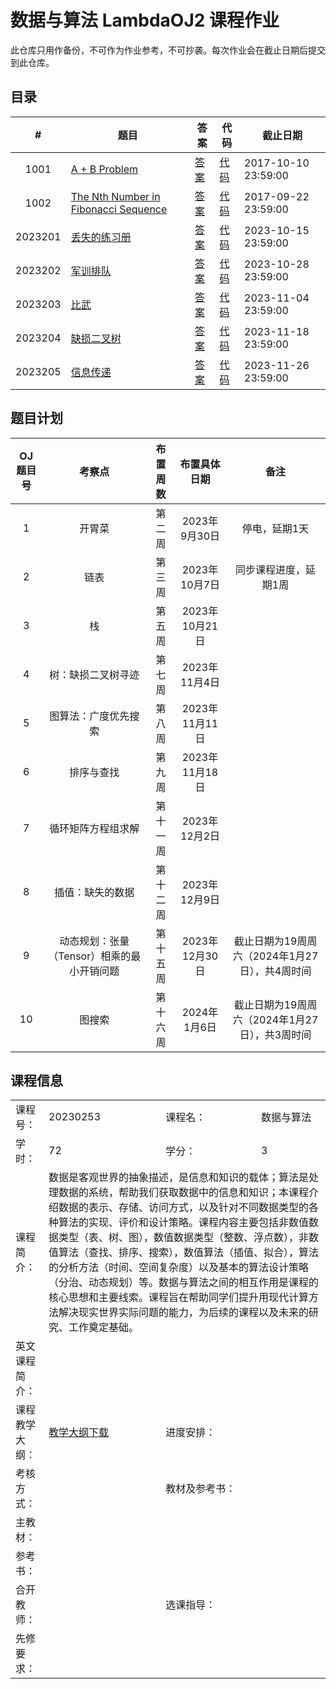 # 数据与算法 LambdaOJ2 课程作业

此仓库只用作备份，不可作为作业参考，不可抄袭。每次作业会在截止日期后提交到此仓库。

## 目录

|    #    | 题目                                                 | 答案                       | 代码                          | 截止日期            |
| :-----: | ---------------------------------------------------- | -------------------------- | ----------------------------- | ------------------- |
|  1001   | [A + B Problem](prob/1001.md)                        | [答案](ans/1001_ans.md)    | [代码](code/1001_code.cpp)    | 2017-10-10 23:59:00 |
|  1002   | [The Nth Number in Fibonacci Sequence](prob/1002.md) | [答案](ans/1002_ans.md)    | [代码](code/1002_code.cpp)    | 2017-09-22 23:59:00 |
| 2023201 | [丢失的练习册](prob/2023201.md)                      | [答案](ans/2023201_ans.md) | [代码](code/2023201_code.cpp) | 2023-10-15 23:59:00 |
| 2023202 | [军训排队](prob/2023202.md)                          | [答案](ans/2023202_ans.md) | [代码](code/2023202_code.cpp) | 2023-10-28 23:59:00 |
| 2023203 | [比武](prob/2023203.md)                              | [答案](ans/2023203_ans.md) | [代码](code/2023203_code.cpp) | 2023-11-04 23:59:00 |
| 2023204 | [缺损二叉树](prob/2023204.md)                        | [答案](ans/2023204_ans.md) | [代码](code/2023204_code.cpp) | 2023-11-18 23:59:00 |
| 2023205 | [信息传递](prob/2023205.md)                          | [答案](ans/2023205_ans.md) | [代码](code/2023205_code.cpp) | 2023-11-26 23:59:00 |

## 题目计划

| OJ题目号 |                   考察点                   | 布置周数 |  布置具体日期  |                      备注                      |
| :------: | :----------------------------------------: | :------: | :------------: | :--------------------------------------------: |
|    1     |                   开胃菜                   |  第二周  | 2023年9月30日  |                 停电，延期1天                  |
|    2     |                    链表                    |  第三周  | 2023年10月7日  |             同步课程进度，延期1周              |
|    3     |                     栈                     |  第五周  | 2023年10月21日 |                                                |
|    4     |             树：缺损二叉树寻迹             |  第七周  | 2023年11月4日  |                                                |
|    5     |            图算法：广度优先搜索            |  第八周  | 2023年11月11日 |                                                |
|    6     |                 排序与查找                 |  第九周  | 2023年11月18日 |                                                |
|    7     |             循环矩阵方程组求解             | 第十一周 | 2023年12月2日  |                                                |
|    8     |              插值：缺失的数据              | 第十二周 | 2023年12月9日  |                                                |
|    9     | 动态规划：张量（Tensor）相乘的最小开销问题 | 第十五周 | 2023年12月30日 | 截止日期为19周周六（2024年1月27日），共4周时间 |
|    10    |                   图搜索                   | 第十六周 |  2024年1月6日  | 截止日期为19周周六（2024年1月27日），共3周时间 |

## 课程信息

<table>
  <tr>
    <td>课程号：</td>
    <td>20230253</td>
    <td>课程名：</td>
    <td>数据与算法</td>
  </tr>
  <tr>
    <td>学时：</td>
    <td>72</td>
    <td>学分：</td>
    <td>3</td>
  </tr>
  <tr>
    <td>课程简介：</td>
    <td colspan="3">数据是客观世界的抽象描述，是信息和知识的载体；算法是处理数据的系统，帮助我们获取数据中的信息和知识；本课程介绍数据的表示、存储、访问方式，以及针对不同数据类型的各种算法的实现、评价和设计策略。课程内容主要包括非数值数据类型（表、树、图），数值数据类型（整数、浮点数），非数值算法（查找、排序、搜索），数值算法（插值、拟合），算法的分析方法（时间、空间复杂度）以及基本的算法设计策略（分治、动态规划）等。数据与算法之间的相互作用是课程的核心思想和主要线索。课程旨在帮助同学们提升用现代计算方法解决现实世界实际问题的能力，为后续的课程以及未来的研究、工作奠定基础。</td>
  <tr>
    <td>英文课程简介：</td>
    <td colspan="3"></td>
  </tr>
  <tr>
    <td>课程教学大纲：</td>
    <td><a href="http://zhjwxk.cic.tsinghua.edu.cn/kc.kcKcb.do?m=down&p_id=20230253">教学大纲下载</a></td>
    <td>进度安排：</td>
    <td></td>
  </tr>
  <tr>
    <td>考核方式：</td>
    <td></td>
    <td>教材及参考书：</td>
    <td></td>
  </tr>
  <tr>
    <td>主教材：</td>
    <td colspan="3"></td>
  </tr>
  <tr>
    <td>参考书：</td>
    <td colspan="3"></td>
  </tr>
  <tr>
    <td>合开教师：</td>
    <td></td>
    <td>选课指导：</td>
    <td></td>
  </tr>
  <tr>
    <td>先修要求：</td>
    <td colspan="3"></td>
  </tr>
</table>